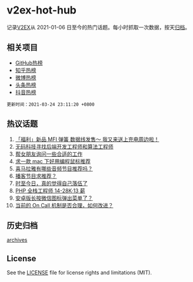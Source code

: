 # v2ex-hot-hub

 记录[V2EX](https://www.v2ex.com/)从 2021-01-06 日至今的热门话题。每小时抓取一次数据，按天[归档](archives)。
 
 ## 相关项目

- [GitHub热榜](https://github.com/lonnyzhang423/github-hot-hub)
- [知乎热榜](https://github.com/lonnyzhang423/zhihu-hot-hub)
- [微博热榜](https://github.com/lonnyzhang423/weibo-hot-hub)
- [头条热榜](https://github.com/lonnyzhang423/toutiao-hot-hub)
- [抖音热榜](https://github.com/lonnyzhang423/douyin-hot-hub)


 `更新时间：2021-03-24 23:11:20 +0800`

## 热议话题

1. [「福利」新品 MFI 弹簧 数据线发售～ 我又来送上充电周边啦！](https://www.v2ex.com/t/764624)
1. [无码科技寻找后端开发工程师和算法工程师](https://www.v2ex.com/t/764662)
1. [帮女朋友询问一些合适的工作](https://www.v2ex.com/t/764478)
1. [求一款 mac 下好用编程鼠标推荐](https://www.v2ex.com/t/764509)
1. [喜马拉雅有哪些音频节目推荐吗？](https://www.v2ex.com/t/764483)
1. [播客节目求推荐？](https://www.v2ex.com/t/764522)
1. [时至今日，真的觉得自己落伍了](https://www.v2ex.com/t/764683)
1. [PHP 全栈工程师 14-28K·13 薪](https://www.v2ex.com/t/764601)
1. [安卓版长按微信图标弹出菜单了？](https://www.v2ex.com/t/764504)
1. [当前的 On Call 机制是否合理，如何改进？](https://www.v2ex.com/t/764466)

## 历史归档

[archives](archives)

## License

See the [LICENSE](LICENSE) file for license rights and limitations (MIT).
